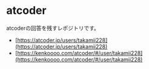 # atcoder

atcoderの回答を残すレポジトリです。

- [https://atcoder.jp/users/takamii228](https://atcoder.jp/users/takamii228)
- [https://kenkoooo.com/atcoder/#/user/takamii228](https://kenkoooo.com/atcoder/#/user/takamii228)

